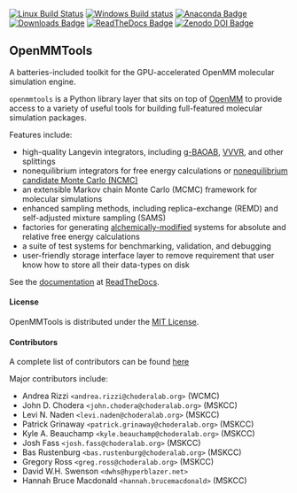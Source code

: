 [![Linux Build Status](https://travis-ci.org/choderalab/openmmtools.png?branch=master)](https://travis-ci.org/choderalab/openmmtools/branches)
[![Windows Build status](https://ci.appveyor.com/api/projects/status/70knpvcgvmah2qin?svg=true)](https://ci.appveyor.com/project/jchodera/openmmtools)
[![Anaconda Badge](https://anaconda.org/omnia/openmmtools/badges/version.svg)](https://anaconda.org/omnia/openmmtools)
[![Downloads Badge](https://anaconda.org/omnia/openmmtools/badges/downloads.svg)](https://anaconda.org/omnia/openmmtools/files)
[![ReadTheDocs Badge](https://readthedocs.org/projects/openmmtools/badge/?version=master)](https://openmmtools.readthedocs.io/en/master/)
[![Zenodo DOI Badge](https://zenodo.org/badge/25416166.svg)](https://zenodo.org/badge/latestdoi/25416166)

## OpenMMTools

A batteries-included toolkit for the GPU-accelerated OpenMM molecular simulation engine.

`openmmtools` is a Python library layer that sits on top of [OpenMM](http://openmm.org) to provide access to a variety of useful tools for building full-featured molecular simulation packages.

Features include:

 - high-quality Langevin integrators, including [g-BAOAB](http://rspa.royalsocietypublishing.org/content/472/2189/20160138), [VVVR](http://pubs.acs.org/doi/abs/10.1021/jp411770f), and other splittings
 - nonequilibrium integrators for free energy calculations or [nonequilibrium candidate Monte Carlo (NCMC)](http://dx.doi.org/10.1073/pnas.1106094108)
 - an extensible Markov chain Monte Carlo (MCMC) framework for molecular simulations
 - enhanced sampling methods, including replica-exchange (REMD) and self-adjusted mixture sampling (SAMS)
 - factories for generating [alchemically-modified](http://alchemistry.org) systems for absolute and relative free energy calculations
 - a suite of test systems for benchmarking, validation, and debugging
 - user-friendly storage interface layer to remove requirement that user know how to store all their data-types on disk

See the [documentation](http://openmmtools.readthedocs.io) at [ReadTheDocs](http://openmmtools.readthedocs.io).

#### License

OpenMMTools is distributed under the [MIT License](https://opensource.org/licenses/MIT).

#### Contributors

A complete list of contributors can be found [here](https://github.com/choderalab/openmmtools/graphs/contributors)

Major contributors include:

* Andrea Rizzi `<andrea.rizzi@choderalab.org>` (WCMC)
* John D. Chodera `<john.chodera@choderalab.org>` (MSKCC)
* Levi N. Naden `<levi.naden@choderalab.org>` (MSKCC)
* Patrick Grinaway `<patrick.grinaway@choderalab.org>` (MSKCC)
* Kyle A. Beauchamp `<kyle.beauchamp@choderalab.org>` (MSKCC)
* Josh Fass `<josh.fass@choderalab.org>` (MSKCC)
* Bas Rustenburg `<bas.rustenburg@choderalab.org>` (MSKCC)
* Gregory Ross `<greg.ross@choderalab.org>` (MSKCC)
* David W.H. Swenson `<dwhs@hyperblazer.net>`
* Hannah Bruce Macdonald `<hannah.brucemacdonald>` (MSKCC)
